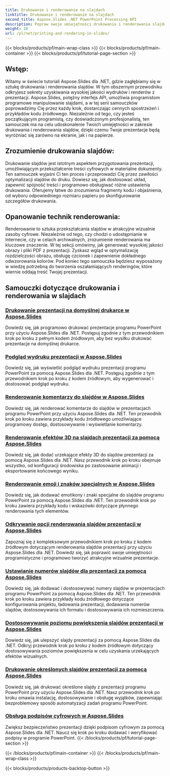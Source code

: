```yaml
---
title: Drukowanie i renderowanie na slajdach
linktitle: Drukowanie i renderowanie na slajdach
second_title: Aspose.Slides .NET PowerPoint Processing API
description: Popraw swoje umiejętności drukowania i renderowania slajdów dzięki samouczkom Aspose.Slides dla .NET. Poznaj krok po kroku techniki uzyskiwania wysokiej jakości wydruków. Zanurz się teraz w manipulację slajdami!
weight: 10
url: /pl/net/printing-and-rendering-in-slides/
---
```


{{< blocks/products/pf/main-wrap-class >}}
{{< blocks/products/pf/main-container >}}
{{< blocks/products/pf/tutorial-page-section >}}


## Wstęp:

Witamy w świecie tutoriali Aspose.Slides dla .NET, gdzie zagłębiamy się w sztukę drukowania i renderowania slajdów. W tym obszernym przewodniku odkryjesz sekrety uzyskiwania wysokiej jakości wydruków i renderów z prezentacji. Aspose.Slides, potężny interfejs API, umożliwia programistom programowe manipulowanie slajdami, a w tej serii samouczków poprowadzimy Cię przez każdy krok, dostarczając cennych spostrzeżeń i przykładów kodu źródłowego. Niezależnie od tego, czy jesteś początkującym programistą, czy doświadczonym profesjonalistą, ten samouczek ma na celu udoskonalenie Twoich umiejętności w zakresie drukowania i renderowania slajdów, dzięki czemu Twoje prezentacje będą wyróżniać się zarówno na ekranie, jak i na papierze.

## Zrozumienie drukowania slajdów:

Drukowanie slajdów jest istotnym aspektem przygotowania prezentacji, umożliwiającym przekształcenie treści cyfrowych w materialne dokumenty. Ten samouczek wyjaśni Ci ten proces i przeprowadzi Cię przez zawiłości optymalizacji slajdów do druku. Dowiesz się, jak dostosować układ, zapewnić spójność treści i programowo obsługiwać różne ustawienia drukowania. Oferujemy łatwe do zrozumienia fragmenty kodu i objaśnienia, od wyboru odpowiedniego rozmiaru papieru po skonfigurowanie szczegółów drukowania.

## Opanowanie technik renderowania:

Renderowanie to sztuka przekształcania slajdów w atrakcyjne wizualnie zasoby cyfrowe. Niezależnie od tego, czy chodzi o udostępnianie w Internecie, czy w celach archiwalnych, zrozumienie renderowania ma kluczowe znaczenie. W tej sekcji omówimy, jak generować wysokiej jakości obrazy i pliki PDF z prezentacji. Zyskasz wgląd w optymalizację rozdzielczości obrazu, obsługę czcionek i zapewnienie dokładnego odwzorowania kolorów. Pod koniec tego samouczka będziesz wyposażony w wiedzę potrzebną do tworzenia oszałamiających renderingów, które wiernie oddają treść Twojej prezentacji.

## Samouczki dotyczące drukowania i renderowania w slajdach
### [Drukowanie prezentacji na domyślnej drukarce w Aspose.Slides](./printing-with-default-printer/)
Dowiedz się, jak programowo drukować prezentacje programu PowerPoint przy użyciu Aspose.Slides dla .NET. Postępuj zgodnie z tym przewodnikiem krok po kroku z pełnym kodem źródłowym, aby bez wysiłku drukować prezentacje na domyślnej drukarce.
### [Podgląd wydruku prezentacji w Aspose.Slides](./presentation-print-preview/)
Dowiedz się, jak wyświetlić podgląd wydruku prezentacji programu PowerPoint za pomocą Aspose.Slides dla .NET. Postępuj zgodnie z tym przewodnikiem krok po kroku z kodem źródłowym, aby wygenerować i dostosować podgląd wydruku.
### [Renderowanie komentarzy do slajdów w Aspose.Slides](./rendering-slide-comments/)
Dowiedz się, jak renderować komentarze do slajdów w prezentacjach programu PowerPoint przy użyciu Aspose.Slides dla .NET. Ten przewodnik krok po kroku zawiera przykłady kodu źródłowego umożliwiające programowy dostęp, dostosowywanie i wyświetlanie komentarzy.
### [Renderowanie efektów 3D na slajdach prezentacji za pomocą Aspose.Slides](./rendering-3d-effects/)
Dowiedz się, jak dodać urzekające efekty 3D do slajdów prezentacji za pomocą Aspose.Slides dla .NET. Nasz przewodnik krok po kroku obejmuje wszystko, od konfiguracji środowiska po zastosowanie animacji i eksportowanie końcowego wyniku.
### [Renderowanie emoji i znaków specjalnych w Aspose.Slides](./rendering-emoji-special-characters/)
Dowiedz się, jak dodawać emotikony i znaki specjalne do slajdów programu PowerPoint za pomocą Aspose.Slides dla .NET. Ten przewodnik krok po kroku zawiera przykłady kodu i wskazówki dotyczące płynnego renderowania tych elementów.
### [Odkrywanie opcji renderowania slajdów prezentacji w Aspose.Slides](./presentation-render-options/)
Zapoznaj się z kompleksowym przewodnikiem krok po kroku z kodem źródłowym dotyczącym renderowania slajdów prezentacji przy użyciu Aspose.Slides dla .NET. Dowiedz się, jak poprawić swoje umiejętności programistyczne i programowo tworzyć atrakcyjne wizualnie prezentacje.
### [Ustawianie numerów slajdów dla prezentacji za pomocą Aspose.Slides](./setting-slide-numbers/)
Dowiedz się, jak dodawać i dostosowywać numery slajdów w prezentacjach programu PowerPoint za pomocą Aspose.Slides dla .NET. Ten przewodnik krok po kroku zawiera przykłady kodu źródłowego dotyczące konfigurowania projektu, ładowania prezentacji, dodawania numerów slajdów, dostosowywania ich formatu i dostosowywania ich rozmieszczenia.
### [Dostosowywanie poziomu powiększenia slajdów prezentacji w Aspose.Slides](./adjusting-zoom-level/)
Dowiedz się, jak ulepszyć slajdy prezentacji za pomocą Aspose.Slides dla .NET. Odkryj przewodnik krok po kroku z kodem źródłowym dotyczący dostosowywania poziomów powiększenia w celu uzyskania urzekających efektów wizualnych.
### [Drukowanie określonych slajdów prezentacji za pomocą Aspose.Slides](./printing-specific-slides/)
Dowiedz się, jak drukować określone slajdy z prezentacji programu PowerPoint przy użyciu Aspose.Slides dla .NET. Nasz przewodnik krok po kroku omawia instalację, dostosowywanie i obsługę wyjątków, zapewniając bezproblemowy sposób automatyzacji zadań programu PowerPoint.
### [Obsługa podpisów cyfrowych w Aspose.Slides](./digital-signature-support/)
Zwiększ bezpieczeństwo prezentacji dzięki podpisom cyfrowym za pomocą Aspose.Slides dla .NET. Naucz się krok po kroku dodawać i weryfikować podpisy w programie PowerPoint.
{{< /blocks/products/pf/tutorial-page-section >}}

{{< /blocks/products/pf/main-container >}}
{{< /blocks/products/pf/main-wrap-class >}}

{{< blocks/products/products-backtop-button >}}
